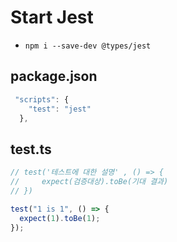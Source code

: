 # Start Jest

- `npm i --save-dev @types/jest`

## package.json

```javascript
 "scripts": {
    "test": "jest"
  },
```

## test.ts

```javascript
// test('테스트에 대한 설명' , () => {
//     expect(검증대상).toBe(기대 결과)
// })

test("1 is 1", () => {
  expect(1).toBe(1);
});
```
